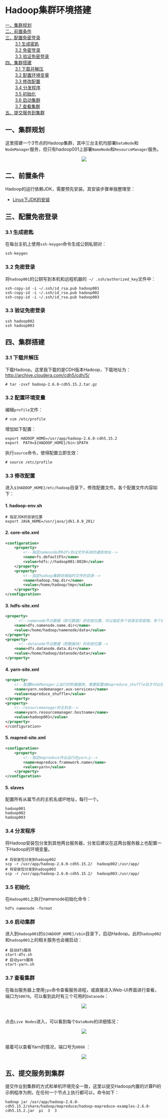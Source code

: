 # Hadoop集群环境搭建

<nav>
<a href="#一集群规划">一、集群规划</a><br/>
<a href="#二前置条件">二、前置条件</a><br/>
<a href="#三配置免密登录">三、配置免密登录</a><br/>
&nbsp;&nbsp;&nbsp;&nbsp;&nbsp;&nbsp;&nbsp;&nbsp;<a href="#31-生成密匙">3.1 生成密匙</a><br/>
&nbsp;&nbsp;&nbsp;&nbsp;&nbsp;&nbsp;&nbsp;&nbsp;<a href="#32-免密登录">3.2 免密登录</a><br/>
&nbsp;&nbsp;&nbsp;&nbsp;&nbsp;&nbsp;&nbsp;&nbsp;<a href="#33-验证免密登录">3.3 验证免密登录</a><br/>
<a href="#四集群搭建">四、集群搭建</a><br/>
&nbsp;&nbsp;&nbsp;&nbsp;&nbsp;&nbsp;&nbsp;&nbsp;<a href="#31-下载并解压">3.1 下载并解压</a><br/>
&nbsp;&nbsp;&nbsp;&nbsp;&nbsp;&nbsp;&nbsp;&nbsp;<a href="#32-配置环境变量">3.2 配置环境变量</a><br/>
&nbsp;&nbsp;&nbsp;&nbsp;&nbsp;&nbsp;&nbsp;&nbsp;<a href="#33-修改配置">3.3 修改配置</a><br/>
&nbsp;&nbsp;&nbsp;&nbsp;&nbsp;&nbsp;&nbsp;&nbsp;<a href="#34-分发程序">3.4 分发程序</a><br/>
&nbsp;&nbsp;&nbsp;&nbsp;&nbsp;&nbsp;&nbsp;&nbsp;<a href="#35--初始化">3.5  初始化</a><br/>
&nbsp;&nbsp;&nbsp;&nbsp;&nbsp;&nbsp;&nbsp;&nbsp;<a href="#36-启动集群">3.6 启动集群</a><br/>
&nbsp;&nbsp;&nbsp;&nbsp;&nbsp;&nbsp;&nbsp;&nbsp;<a href="#37-查看集群">3.7 查看集群</a><br/>
<a href="#五提交服务到集群">五、提交服务到集群</a><br/>
</nav>


## 一、集群规划

这里搭建一个3节点的Hadoop集群，其中三台主机均部署`DataNode`和`NodeManager`服务，但只有hadoop001上部署`NameNode`和`ResourceManager`服务。

<div align="center"> <img  src="https://github.com/heibaiying/BigData-Notes/blob/master/pictures/hadoop集群规划.png"/> </div>

## 二、前置条件

Hadoop的运行依赖JDK，需要预先安装。其安装步骤单独整理至：

+ [Linux下JDK的安装](https://github.com/heibaiying/BigData-Notes/blob/master/notes/installation/JDK%E5%AE%89%E8%A3%85.md)



## 三、配置免密登录

### 3.1 生成密匙

在每台主机上使用`ssh-keygen`命令生成公钥私钥对：

```shell
ssh-keygen
```

### 3.2 免密登录

将`hadoop001`的公钥写到本机和远程机器的` ~/ .ssh/authorized_key`文件中：

```shell
ssh-copy-id -i ~/.ssh/id_rsa.pub hadoop001
ssh-copy-id -i ~/.ssh/id_rsa.pub hadoop002
ssh-copy-id -i ~/.ssh/id_rsa.pub hadoop003
```

### 3.3 验证免密登录

```she
ssh hadoop002
ssh hadoop003
```



## 四、集群搭建

### 3.1 下载并解压

下载Hadoop。这里我下载的是CDH版本Hadoop，下载地址为：http://archive.cloudera.com/cdh5/cdh/5/

```shell
# tar -zvxf hadoop-2.6.0-cdh5.15.2.tar.gz 
```

### 3.2 配置环境变量

编辑`profile`文件：

```shell
# vim /etc/profile
```

增加如下配置：

```
export HADOOP_HOME=/usr/app/hadoop-2.6.0-cdh5.15.2
export  PATH=${HADOOP_HOME}/bin:$PATH
```

执行`source`命令，使得配置立即生效：

```shell
# source /etc/profile
```

### 3.3 修改配置

进入`${HADOOP_HOME}/etc/hadoop`目录下，修改配置文件。各个配置文件内容如下：

#### 1. hadoop-env.sh

```shell
# 指定JDK的安装位置
export JAVA_HOME=/usr/java/jdk1.8.0_201/
```

#### 2.  core-site.xml

```xml
<configuration>
    <property>
        <!--指定namenode的hdfs协议文件系统的通信地址-->
        <name>fs.defaultFS</name>
        <value>hdfs://hadoop001:8020</value>
    </property>
    <property>
        <!--指定hadoop集群存储临时文件的目录-->
        <name>hadoop.tmp.dir</name>
        <value>/home/hadoop/tmp</value>
    </property>
</configuration>
```

#### 3. hdfs-site.xml

```xml
<property>
      <!--namenode节点数据（即元数据）的存放位置，可以指定多个目录实现容错，多个目录用逗号分隔-->
    <name>dfs.namenode.name.dir</name>
    <value>/home/hadoop/namenode/data</value>
</property>
<property>
      <!--datanode节点数据（即数据块）的存放位置-->
    <name>dfs.datanode.data.dir</name>
    <value>/home/hadoop/datanode/data</value>
</property>
```

#### 4. yarn-site.xml

```xml
<property>
    <!--配置NodeManager上运行的附属服务。需要配置成mapreduce_shuffle后才可以在Yarn上运行MapReduce程序。-->
    <name>yarn.nodemanager.aux-services</name>
    <value>mapreduce_shuffle</value>
</property>
<property>
    <!--resourcemanager的主机名-->
    <name>yarn.resourcemanager.hostname</name>
    <value>hadoop001</value>
</property>
</configuration>

```

#### 5.  mapred-site.xml

```xml
<configuration>
    <property>
        <!--指定mapreduce作业运行在yarn上-->
        <name>mapreduce.framework.name</name>
        <value>yarn</value>
    </property>
</configuration>
```

#### 5. slaves

配置所有从属节点的主机名或IP地址，每行一个。

```properties
hadoop001
hadoop002
hadoop003
```

### 3.4 分发程序

将Hadoop安装包分发到其他两台服务器，分发后建议在这两台服务器上也配置一下Hadoop的环境变量。

```shell
# 将安装包分发到hadoop002
scp -r /usr/app/hadoop-2.6.0-cdh5.15.2/  hadoop002:/usr/app/
# 将安装包分发到hadoop003
scp -r /usr/app/hadoop-2.6.0-cdh5.15.2/  hadoop003:/usr/app/
```

### 3.5  初始化

在`Hadoop001`上执行namenode初始化命令：

```
hdfs namenode -format
```

### 3.6 启动集群

进入到`Hadoop001`的`${HADOOP_HOME}/sbin`目录下，启动Hadoop。此时`hadoop002`和`hadoop003`上的相关服务也会被启动：

```shell
# 启动dfs服务
start-dfs.sh
# 启动yarn服务
start-yarn.sh
```

### 3.7 查看集群

在每台服务器上使用`jps`命令查看服务进程，或直接进入Web-UI界面进行查看，端口为`50070`。可以看到此时有三个可用的`Datanode`：

<div align="center"> <img  src="https://github.com/heibaiying/BigData-Notes/blob/master/pictures/hadoop-集群环境搭建.png"/> </div>

<BR/>

点击`Live Nodes`进入，可以看到每个`DataNode`的详细情况：

<div align="center"> <img  src="https://github.com/heibaiying/BigData-Notes/blob/master/pictures/hadoop-集群搭建2.png"/> </div>

<BR/>

接着可以查看Yarn的情况，端口号为`8088` ：

<div align="center"> <img  src="https://github.com/heibaiying/BigData-Notes/blob/master/pictures/hadoop-集群搭建3.png"/> </div>



## 五、提交服务到集群

提交作业到集群的方式和单机环境完全一致，这里以提交Hadoop内置的计算Pi的示例程序为例，在任何一个节点上执行都可以，命令如下：

```shell
hadoop jar /usr/app/hadoop-2.6.0-cdh5.15.2/share/hadoop/mapreduce/hadoop-mapreduce-examples-2.6.0-cdh5.15.2.jar  pi  3  3
```

